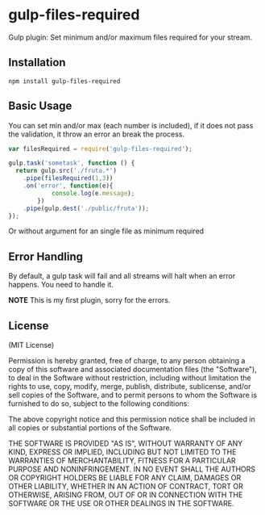 gulp-files-required
=========

Gulp plugin: Set minimum and/or maximum files required for your stream.

## Installation

```
npm install gulp-files-required
```

## Basic Usage

You can set min and/or max (each number is included), if it does not pass the validation, it throw an error an break the process.

```js
var filesRequired = require('gulp-files-required');

gulp.task('sometask', function () {
  return gulp.src('./fruta.*')
    .pipe(filesRequired(1,3))
    .on('error', function(e){
			console.log(e.message);
		})
    .pipe(gulp.dest('./public/fruta'));
});
```

Or without argument for an single file as minimum required

## Error Handling

By default, a gulp task will fail and all streams will halt when an error happens. You need to handle it.


**NOTE**
This is my first plugin, sorry for the errors.

## License

(MIT License)

Permission is hereby granted, free of charge, to any person obtaining a copy of this software and associated documentation files (the "Software"), to deal in the Software without restriction, including without limitation the rights to use, copy, modify, merge, publish, distribute, sublicense, and/or sell copies of the Software, and to permit persons to whom the Software is furnished to do so, subject to the following conditions:

The above copyright notice and this permission notice shall be included in all copies or substantial portions of the Software.

THE SOFTWARE IS PROVIDED "AS IS", WITHOUT WARRANTY OF ANY KIND, EXPRESS OR IMPLIED, INCLUDING BUT NOT LIMITED TO THE WARRANTIES OF MERCHANTABILITY, FITNESS FOR A PARTICULAR PURPOSE AND NONINFRINGEMENT. IN NO EVENT SHALL THE AUTHORS OR COPYRIGHT HOLDERS BE LIABLE FOR ANY CLAIM, DAMAGES OR OTHER LIABILITY, WHETHER IN AN ACTION OF CONTRACT, TORT OR OTHERWISE, ARISING FROM, OUT OF OR IN CONNECTION WITH THE SOFTWARE OR THE USE OR OTHER DEALINGS IN THE SOFTWARE.
